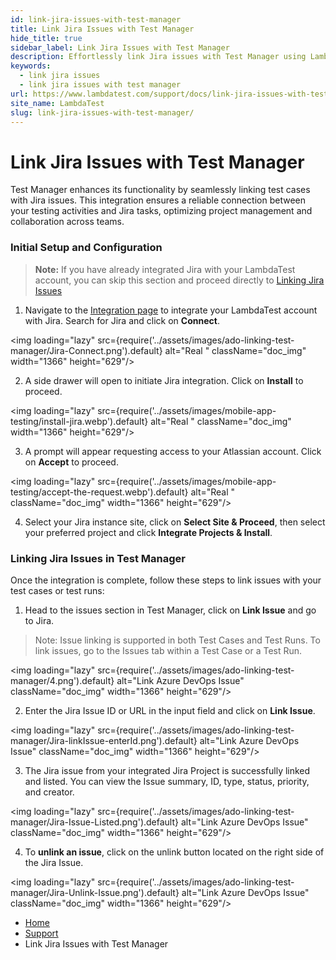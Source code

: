 ```yaml
---
id: link-jira-issues-with-test-manager
title: Link Jira Issues with Test Manager
hide_title: true
sidebar_label: Link Jira Issues with Test Manager
description: Effortlessly link Jira issues with Test Manager using LambdaTest to streamline workflows and enhance project management efficiency.
keywords:
  - link jira issues
  - link jira issues with test manager
url: https://www.lambdatest.com/support/docs/link-jira-issues-with-test-manager/
site_name: LambdaTest
slug: link-jira-issues-with-test-manager/
---
```


<script type="application/ld+json"
      dangerouslySetInnerHTML={{ __html: JSON.stringify({
       "@context": "https://schema.org",
        "@type": "BreadcrumbList",
        "itemListElement": [{
          "@type": "ListItem",
          "position": 1,
          "name": "LambdaTest",
          "item": "https://www.lambdatest.com"
        },{
          "@type": "ListItem",
          "position": 2,
          "name": "Support",
          "item": "https://www.lambdatest.com/support/docs/"
        },{
          "@type": "ListItem",
          "position": 3,
          "name": "Link Jira Issues with Test Manager",
          "item": "https://www.lambdatest.com/support/docs/link-jira-issues-with-test-manager/"
        }]
      })
    }}
></script>

# Link Jira Issues with Test Manager

Test Manager enhances its functionality by seamlessly linking test cases with Jira issues. This integration ensures a reliable connection between your testing activities and Jira tasks, optimizing project management and collaboration across teams.

### Initial Setup and Configuration

> **Note:** If you have already integrated Jira with your LambdaTest account, you can skip this section and proceed directly to [Linking Jira Issues](#linking-jira-issues-in-test-manager)

1. Navigate to the [Integration page](https://integrations.lambdatest.com/) to integrate your LambdaTest account with Jira. Search for Jira and click on **Connect**.

<img loading="lazy" src={require('../assets/images/ado-linking-test-manager/Jira-Connect.png').default} alt="Real "  className="doc_img" width="1366" height="629"/>

2. A side drawer will open to initiate Jira integration. Click on **Install** to proceed.

<img loading="lazy" src={require('../assets/images/mobile-app-testing/install-jira.webp').default} alt="Real "  className="doc_img" width="1366" height="629"/>

3. A prompt will appear requesting access to your Atlassian account. Click on **Accept** to proceed.

<img loading="lazy" src={require('../assets/images/mobile-app-testing/accept-the-request.webp').default} alt="Real "  className="doc_img" width="1366" height="629"/>

4. Select your Jira instance site, click on **Select Site & Proceed**, then select your preferred project and click **Integrate Projects & Install**.

### Linking Jira Issues in Test Manager

Once the integration is complete, follow these steps to link issues with your test cases or test runs:

1. Head to the issues section in Test Manager, click on **Link Issue** and go to Jira.
> Note: Issue linking is supported in both Test Cases and Test Runs. To link issues, go to the Issues tab within a Test Case or a Test Run.

<img loading="lazy" src={require('../assets/images/ado-linking-test-manager/4.png').default} alt="Link Azure DevOps Issue" className="doc_img" width="1366" height="629"/>

2. Enter the Jira Issue ID or URL in the input field and click on **Link Issue**.

<img loading="lazy" src={require('../assets/images/ado-linking-test-manager/Jira-linkIssue-enterId.png').default} alt="Link Azure DevOps Issue" className="doc_img" width="1366" height="629"/>

3. The Jira issue from your integrated Jira Project is successfully linked and listed. You can view the Issue summary, ID, type, status, priority, and creator.

<img loading="lazy" src={require('../assets/images/ado-linking-test-manager/Jira-Issue-Listed.png').default} alt="Link Azure DevOps Issue" className="doc_img" width="1366" height="629"/>

4. To **unlink an issue**, click on the unlink button located on the right side of the Jira Issue.

<img loading="lazy" src={require('../assets/images/ado-linking-test-manager/Jira-Unlink-Issue.png').default} alt="Link Azure DevOps Issue" className="doc_img" width="1366" height="629"/>



<nav aria-label="breadcrumbs">
  <ul className="breadcrumbs">
    <li className="breadcrumbs__item">
      <a className="breadcrumbs__link" href="https://www.lambdatest.com">
        Home
      </a>
    </li>
    <li className="breadcrumbs__item">
      <a className="breadcrumbs__link" target="_self" href="https://www.lambdatest.com/support/docs/">
        Support
      </a>
    </li>
    <li className="breadcrumbs__item breadcrumbs__item--active">
      <span className="breadcrumbs__link">
       Link Jira Issues with Test Manager
      </span>
    </li>
  </ul>
</nav>